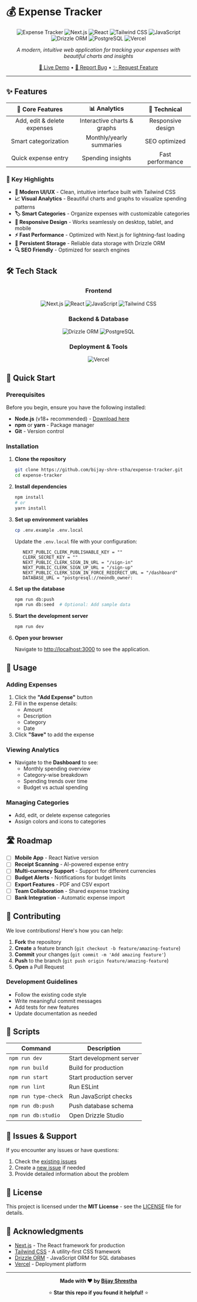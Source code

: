 # 💰 Expense Tracker

<div align="center">

![Expense Tracker](https://img.shields.io/badge/Expense-Tracker-blue?style=for-the-badge&logo=wallet)
![Next.js](https://img.shields.io/badge/Next.js-000000?style=for-the-badge&logo=next.js&logoColor=white)
![React](https://img.shields.io/badge/React-20232A?style=for-the-badge&logo=react&logoColor=61DAFB)
![Tailwind CSS](https://img.shields.io/badge/Tailwind_CSS-38B2AC?style=for-the-badge&logo=tailwind-css&logoColor=white)
![JavaScript](https://img.shields.io/badge/JavaScript-F7DF1E?style=for-the-badge&logo=JavaScript&logoColor=black)
![Drizzle ORM](https://img.shields.io/badge/Drizzle-ORM-green?style=for-the-badge)
![PostgreSQL](https://img.shields.io/badge/PostgreSQL-316192?style=for-the-badge&logo=postgresql&logoColor=white)
![Vercel](https://img.shields.io/badge/Vercel-000000?style=for-the-badge&logo=vercel&logoColor=white)

*A modern, intuitive web application for tracking your expenses with beautiful charts and insights*

[🚀 Live Demo](https://expense-tracker-bijay0817.vercel.app/)  • [🐛 Report Bug](https://github.com/bijay-shre-stha/expense-tracker/issues) • [✨ Request Feature](https://github.com/bijay-shre-stha/expense-tracker/issues)

</div>

---

## ✨ Features

<div align="center">

| 🎯 **Core Features** | 📊 **Analytics** | 🔧 **Technical** |
|:---:|:---:|:---:|
| Add, edit & delete expenses | Interactive charts & graphs | Responsive design |
| Smart categorization | Monthly/yearly summaries | SEO optimized |
| Quick expense entry | Spending insights | Fast performance |

</div>

### 🌟 Key Highlights

- **🎨 Modern UI/UX** - Clean, intuitive interface built with Tailwind CSS
- **📈 Visual Analytics** - Beautiful charts and graphs to visualize spending patterns
- **🏷️ Smart Categories** - Organize expenses with customizable categories
- **📱 Responsive Design** - Works seamlessly on desktop, tablet, and mobile
- **⚡ Fast Performance** - Optimized with Next.js for lightning-fast loading
- **💾 Persistent Storage** - Reliable data storage with Drizzle ORM
- **🔍 SEO Friendly** - Optimized for search engines

## 🛠️ Tech Stack

<div align="center">

### Frontend

![Next.js](https://img.shields.io/badge/Next.js-000000?style=flat-square&logo=next.js&logoColor=white)
![React](https://img.shields.io/badge/React-20232A?style=flat-square&logo=react&logoColor=61DAFB)
![JavaScript](https://img.shields.io/badge/JavaScript-F7DF1E?style=flat-square&logo=JavaScript&logoColor=black)
![Tailwind CSS](https://img.shields.io/badge/Tailwind_CSS-38B2AC?style=flat-square&logo=tailwind-css&logoColor=white)

### Backend & Database

![Drizzle ORM](https://img.shields.io/badge/Drizzle-ORM-green?style=flat-square)
![PostgreSQL](https://img.shields.io/badge/PostgreSQL-316192?style=flat-square&logo=postgresql&logoColor=white)

### Deployment & Tools

![Vercel](https://img.shields.io/badge/Vercel-000000?style=flat-square&logo=vercel&logoColor=white)
</div>

## 🚀 Quick Start

### Prerequisites

Before you begin, ensure you have the following installed:

- **Node.js** (v18+ recommended) - [Download here](https://nodejs.org/)
- **npm** or **yarn** - Package manager
- **Git** - Version control

### Installation

1. **Clone the repository**

   ```bash
   git clone https://github.com/bijay-shre-stha/expense-tracker.git
   cd expense-tracker
   ```

2. **Install dependencies**

   ```bash
   npm install
   # or
   yarn install
   ```

3. **Set up environment variables**

   ```bash
   cp .env.example .env.local
   ```

   Update the `.env.local` file with your configuration:

   ```env
      NEXT_PUBLIC_CLERK_PUBLISHABLE_KEY = ""
      CLERK_SECRET_KEY = ""
      NEXT_PUBLIC_CLERK_SIGN_IN_URL = "/sign-in"
      NEXT_PUBLIC_CLERK_SIGN_UP_URL = "/sign-up"
      NEXT_PUBLIC_CLERK_SIGN_IN_FORCE_REDIRECT_URL = "/dashboard"
      DATABASE_URL = "postgresql://neondb_owner:
   ```

4. **Set up the database**

   ```bash
   npm run db:push
   npm run db:seed  # Optional: Add sample data
   ```

5. **Start the development server**

   ```bash
   npm run dev
   ```

6. **Open your browser**

   Navigate to [http://localhost:3000](http://localhost:3000) to see the application.

## 🎯 Usage

### Adding Expenses

1. Click the **"Add Expense"** button
2. Fill in the expense details:
   - Amount
   - Description
   - Category
   - Date
3. Click **"Save"** to add the expense

### Viewing Analytics

- Navigate to the **Dashboard** to see:
  - Monthly spending overview
  - Category-wise breakdown
  - Spending trends over time
  - Budget vs actual spending

### Managing Categories

- Add, edit, or delete expense categories
- Assign colors and icons to categories

## 🛣️ Roadmap

- [ ] **Mobile App** - React Native version
- [ ] **Receipt Scanning** - AI-powered expense entry
- [ ] **Multi-currency Support** - Support for different currencies
- [ ] **Budget Alerts** - Notifications for budget limits
- [ ] **Export Features** - PDF and CSV export
- [ ] **Team Collaboration** - Shared expense tracking
- [ ] **Bank Integration** - Automatic expense import

## 🤝 Contributing

We love contributions! Here's how you can help:

1. **Fork** the repository
2. **Create** a feature branch (`git checkout -b feature/amazing-feature`)
3. **Commit** your changes (`git commit -m 'Add amazing feature'`)
4. **Push** to the branch (`git push origin feature/amazing-feature`)
5. **Open** a Pull Request

### Development Guidelines

- Follow the existing code style
- Write meaningful commit messages
- Add tests for new features
- Update documentation as needed

## 📝 Scripts

| Command | Description |
|---------|-------------|
| `npm run dev` | Start development server |
| `npm run build` | Build for production |
| `npm run start` | Start production server |
| `npm run lint` | Run ESLint |
| `npm run type-check` | Run JavaScript checks |
| `npm run db:push` | Push database schema |
| `npm run db:studio` | Open Drizzle Studio |

## 🐛 Issues & Support

If you encounter any issues or have questions:

1. Check the [existing issues](https://github.com/bijay-shre-stha/expense-tracker/issues)
2. Create a [new issue](https://github.com/bijay-shre-stha/expense-tracker/issues/new) if needed
3. Provide detailed information about the problem

## 📄 License

This project is licensed under the **MIT License** - see the [LICENSE](LICENSE) file for details.

## 🙏 Acknowledgments

- [Next.js](https://nextjs.org/) - The React framework for production
- [Tailwind CSS](https://tailwindcss.com/) - A utility-first CSS framework
- [Drizzle ORM](https://orm.drizzle.team/) - JavaScript ORM for SQL databases
- [Vercel](https://vercel.com/) - Deployment platform

---

<div align="center">

**Made with ❤️ by [Bijay Shrestha](https://github.com/bijay-shre-stha)**

⭐ **Star this repo if you found it helpful!** ⭐

</div>
